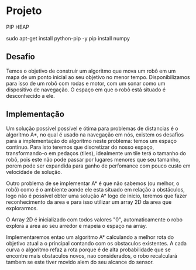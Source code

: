 # Projeto
PIP HEAP

sudo apt-get install python-pip -y
pip install numpy

## Desafio
  Temos o objetivo de construir um algoritmo que mova um robô em um mapa de um ponto inicial ao seu objetivo no menor tempo.
  Disponibilizamos para isso de um robô com rodas e motor, com um sonar como um dispositivo de navegação.
  O espaço em que o robô está situado é desconhecido a ele.

## Implementação
  Um solução possível possível e ótima para problemas de distancias é o algoritmo A*, no qual é usado na navegação em nós, existem os desafios para a implementação do algoritmo neste problema: temos um espaço continuo. Para isto teremos que discretizar do nosso espaço, transformando-o em pedaços (tiles), idealmente um tile terá o tamanho do robô, pois este não pode passar por lugares menores que seu tamanho, porem pode ser expandida para ganho de perfomance com pouco custo em velocidade de solução.

  Outro problema de se implementar A* é que não sabemos (ou melhor, o robô) como é o ambiente aonde ele esta situado em relação a obstáculos, logo não é possível obter uma solução A* logo de inicio, teremos que fazer reconhecimento da area e para isso utilizar um array 2D da area que explorarmos.

  O Array 2D é inicializado com todos valores "0", automaticamente o robo explora a area ao seu arredor e mapeia o espaço na array.

  Implementaremos entao um algoritmo A* calculando a melhor rota do objetivo atual a o principal contando com os obstaculos existentes. A cada curva o algoritmo refaz a rota porque é de alta probabilidade que se encontre mais obstaculos novos, nao considerados, o robo recalculará tambem se este tiver movido alem do seu alcance do sensor.
